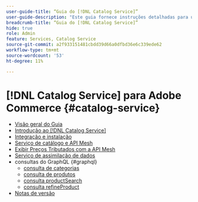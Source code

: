 ```yaml
---
user-guide-title: “Guia do [!DNL Catalog Service]”
user-guide-description: "Este guia fornece instruções detalhadas para usar o [!DNL Catalog Service] para o Adobe Commerce."
breadcrumb-title: “Guia do [!DNL Catalog Service]”
hide: true
role: Admin
feature: Services, Catalog Service
source-git-commit: a2f933151481cbdd39d66a0dfbd36e6c339ede62
workflow-type: tm+mt
source-wordcount: '53'
ht-degree: 11%

---
```


# [!DNL Catalog Service] para Adobe Commerce {#catalog-service}

- [Visão geral do Guia](guide-overview.md)
- [Introdução ao [!DNL Catalog Service]](overview.md)
- [Integração e instalação](installation.md)
- [Serviço de catálogo e API Mesh](mesh.md)
- [Exibir Preços Tributados com a API Mesh](taxes.md)
- [Serviço de assimilação de dados](data-ingestion.md)
- consultas do GraphQL {#graphql}
   - [consulta de categorias](https://developer.adobe.com/commerce/services/graphql/catalog-service/categories/)
   - [consulta de produtos](https://developer.adobe.com/commerce/services/graphql/catalog-service/products/)
   - [consulta productSearch](https://developer.adobe.com/commerce/services/graphql/catalog-service/product-search/)
   - [consulta refineProduct](https://developer.adobe.com/commerce/services/graphql/catalog-service/refine-product/)
- [Notas de versão](release-notes.md)
